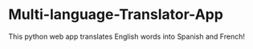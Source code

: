 # Multi-language-Translator-App
This python web app translates English words into Spanish and French!
